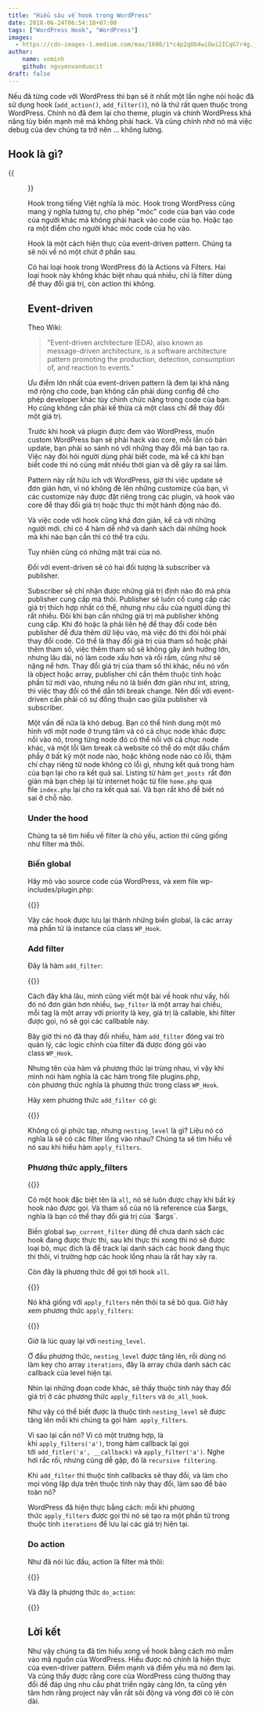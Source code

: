 ```yaml
---
title: "Hiểu sâu về hook trong WordPress"
date: 2018-06-24T06:54:18+07:00
tags: ["WordPress Hook", "WordPress"]
images:
  - https://cdn-images-1.medium.com/max/1600/1*c4p2qOb4wiOwi2ICqG7r4g.jpeg
author:
    name: vominh
    github: nguyenvanduocit
draft: false
---
```


Nếu đã từng code với WordPress thì bạn sẽ ít nhất một lần nghe nói hoặc đã sử dụng hook (`add_action()`, `add_filter()`), nó là thứ rất quen thuộc trong WordPress. Chính nó đã đem lại cho theme, plugin và chính WordPress khả năng tùy biến mạnh mẽ mà không phải hack. Và cũng chính nhờ nó mà việc debug của dev chúng ta trở nên ... không lường.

## Hook là gì?

{{<figure src="https://cdn-images-1.medium.com/max/1600/1*c4p2qOb4wiOwi2ICqG7r4g.jpeg" title="Nguồn: Google">}}

Hook trong tiếng Việt nghĩa là móc. Hook trong WordPress cũng mang ý nghĩa tương tự, cho phép "móc" code của bạn vào code của người khác mà không phải hack vào code của họ. Hoặc tạo ra một điểm cho người khác móc code của họ vào.

Hook là một cách hiện thực của event-driven pattern. Chúng ta sẽ nói về nó một chút ở phần sau.

Có hai loại hook trong WordPress đó là Actions và Filters. Hai loại hook này không khác biệt nhau quá nhiều, chỉ là filter dùng để thay đổi giá trị, còn action thì không.

## Event-driven

Theo Wiki:

> "Event-driven architecture (EDA), also known as message-driven architecture, is a software architecture pattern promoting the production, detection, consumption of, and reaction to events."

Ưu điểm lớn nhất của event-driven pattern là đem lại khả năng mở rộng cho code, bạn không cần phải dùng config để cho phép developer khác tùy chỉnh chức năng trong code của bạn. Họ cũng không cần phải kế thừa cả một class chỉ để thay đổi một giá trị.

Trước khi hook và plugin được đem vào WordPress, muốn custom WordPress bạn sẽ phải hack vào core, mỗi lần có bản update, bạn phải so sánh nó với những thay đổi mà bạn tạo ra. Việc này đòi hỏi người dùng phải biết code, mà kể cả khi bạn biết code thì nó cũng mất nhiều thời gian và dễ gây ra sai lầm.

Pattern này rất hữu ích với WordPress, giờ thì việc update sẽ đơn giản hơn, vì nó không đè lên những customize của bạn, vì các customize này được đặt riêng trong các plugin, và hook vào core để thay đổi giá trị hoặc thực thi một hành động nào đó.

Và việc code với hook cũng khá đơn giản, kể cả với những người mới. chỉ có 4 hàm dễ nhớ và danh sách dài những hook mà khi nào bạn cần thì có thể tra cứu.

Tuy nhiên cũng có những mặt trái của nó.

Đối với event-driven sẽ có hai đối tượng là subscriber và publisher.

Subscriber sẽ chỉ nhận được những giá trị định nào đó mà phía publisher cung cấp mà thôi. Publisher sẽ luôn cố cung cấp các giá trị thích hợp nhất có thể, nhưng nhu cầu của người dùng thì rất nhiều. Đôi khi bạn cần những giá trị mà publisher không cung cấp. Khi đó hoặc là phải liên hệ để thay đổi code bên publisher để đưa thêm dữ liệu vào, mà việc đó thì đòi hỏi phải thay đổi code. Có thể là thay đổi giá trị của tham số hoặc phải thêm tham số, việc thêm tham số sẽ không gây ảnh hưởng lớn, nhưng lâu dài, nó làm code xấu hơn và rối rắm, cũng như sẽ nặng nề hơn. Thay đổi giá trị của tham số thì khác, nếu nó vốn là object hoặc array, publisher chỉ cần thêm thuộc tính hoặc phần tử mới vào, nhưng nếu nó là biến đơn giản như int, string, thì việc thay đổi có thể dẫn tới break change. Nên đối với event-driven cần phải có sự đồng thuận cao giữa publisher và subscriber.

Một vấn đề nữa là khó debug. Bạn có thể hình dung một mô hình với một node ở trung tâm và có cả chục node khác được nối vào nó, trong từng node đó có thể nối với cả chục node khác, và một lỗi làm break cả website có thể do một dấu chấm phẩy ở bất kỳ một node nào, hoặc không node nào có lỗi, thậm chí chạy riêng từ node không có lỗi gì, nhưng kết quả trong hàm của bạn lại cho ra kết quả sai. Listing từ hàm `get_posts `rất đơn giản mà bạn chép lại từ internet hoặc từ file `home.php` qua file `index.php` lại cho ra kết quả sai. Và bạn rất khó để biết nó sai ở chỗ nào.

### Under the hood

Chúng ta sẽ tìm hiểu về filter là chủ yếu, action thì cũng giống như filter mà thôi.

### Biến global

Hãy mò vào source code của WordPress, và xem file wp-includes/plugin.php:

{{<zoom-img src="https://cdn-images-1.medium.com/max/1600/1*ua53YRcKxOB8uN8l87YNuQ.png">}}

Vậy các hook được lưu lại thành những biến global, là các array mà phần tử là instance của class `WP_Hook`.

### Add filter

Đây là hàm `add_filter`:

{{<zoom-img src="https://cdn-images-1.medium.com/max/1600/1*VP_CKlJhfKh7amTmnJm34g.png">}}

Cách đây khá lâu, mình cũng viết một bài về hook như vầy, hồi đó nó đơn giản hơn nhiều, `$wp_filter` là một array hai chiều, mỗi tag là một array với priority là key, giá trị là callable, khi filter được gọi, nó sẽ gọi các callbable này.

Bây giờ thì nó đã thay đổi nhiều, hàm `add_filter` đóng vai trò quản lý, các logic chính của filter đã được đóng gói vào class `WP_Hook`.

Nhưng tên của hàm và phương thức lại trùng nhau, vì vậy khi mình nói hàm nghĩa là các hàm trong file plugins.php, còn phương thức nghĩa là phương thức trong class `WP_Hook`.

Hãy xem phương thức `add_filter `có gì:

{{<zoom-img src="https://cdn-images-1.medium.com/max/1600/1*uyk-hIQmF7mIeVCe1jC7xA.png">}}

Không có gì phức tạp, nhưng `nesting_level` là gì? Liệu nó có nghĩa là sẽ có các filter lồng vào nhau? Chúng ta sẽ tìm hiểu về nó sau khi hiểu hàm `apply_filters`.

### Phương thức apply_filters

{{<zoom-img src="https://cdn-images-1.medium.com/max/1600/1*2VHhC38J3P0a_CDwZDC4ag.png">}}

Có một hook đặc biệt tên là `all`, nó sẽ luôn được chạy khi bất kỳ hook nào được gọi. Và tham số của nó là reference của $args, nghĩa là bạn có thể thay đổi giá trị của `$args`.

Biến global `$wp_current_filter` dùng để chưa danh sách các hook đang được thực thi, sau khi thực thi xong thì nó sẽ được loại bỏ, mục đích là để track lại danh sách các hook đang thực thi thôi, vì trường hợp các hook lồng nhau là rất hay xảy ra.

Còn đây là phương thức để gọi tới hook `all`.

{{<zoom-img src="https://cdn-images-1.medium.com/max/1600/1*wid3Xdr5GpEEKo2_QZ2iKw.png">}}

Nó khá giống với `apply_filters` nên thôi ta sẽ bỏ qua. Giờ hãy xem phương thức `apply_filters`:

{{<zoom-img src="https://cdn-images-1.medium.com/max/1600/1*6XcCDLVsGdIqVwfOW5I9Aw.png">}}

Giờ là lúc quay lại với `nesting_level`.

Ở đầu phương thức, `nesting_level` được tăng lên, rồi dùng nó làm key cho array `iterations`, đây là array chứa danh sách các callback của level hiện tại.

Nhìn lại những đoạn code khác, sẽ thấy thuộc tính này thay đổi giá trị ở các phương thức `apply_filters` và `do_all_hook`.

Như vậy có thể biết được là thuộc tính `nesting_level` sẽ được tăng lên mỗi khi chúng ta gọi hàm` apply_filters`.

Vì sao lại cần nó? Vì có một trường hợp, là khi `apply_filters('a')`, trong hàm callback lại gọi tới `add_fitler('a', __callback)` và `apply_filter('a')`. Nghe hơi rắc rối, nhưng cũng dễ gặp, đó là `recursive filtering`.

Khi `add_filter` thì thuộc tính callbacks sẽ thay đổi, và làm cho mọi vòng lặp dựa trên thuộc tính này thay đổi, làm sao để bảo toàn nó?

WordPress đã hiện thực bằng cách: mỗi khi phương thức `apply_filters` được gọi thì nó sẽ tạo ra một phần tử trong thuộc tính `iterations` để lưu lại các giá trị hiện tại.

### Do action

Như đã nói lúc đầu, action là filter mà thôi:

{{<zoom-img src="https://cdn-images-1.medium.com/max/1600/1*iGpN18gxQ-Lite-UqGB7Kg.png">}}

Và đây là phương thức `do_action`:

{{<zoom-img src="https://cdn-images-1.medium.com/max/1600/1*uI8oDw8wb8n8hkJKYTjPow.png">}}

## Lời kết

Như vậy chúng ta đã tìm hiểu xong về hook bằng cách mò mẫm vào mã nguồn của WordPress. Hiểu được nó chính là hiện thực của even-driver pattern. Điểm mạnh và điểm yếu mà nó đem lại. Và cũng thấy được rằng core của WordPress cũng thường thay đổi để đáp ứng nhu cầu phát triển ngày càng lớn, ta cũng yên tâm hơn rằng project này vẫn rất sôi động và vòng đời có lẽ còn dài.
